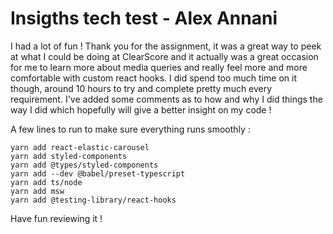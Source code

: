 # Insigths tech test - Alex Annani 

I had a lot of fun ! Thank you for the assignment, it was a great way to peek at what I could be doing at ClearScore and it actually was a great occasion for me to learn more about media queries and really feel more and more comfortable with custom react hooks.
I did spend too much time on it though, around 10 hours to try and complete pretty much every requirement. 
I've added some comments as to how and why I did things the way I did which hopefully will give a better insight on my code !

A few lines to run to make sure everything runs smoothly : 

`````
yarn add react-elastic-carousel
yarn add styled-components
yarn add @types/styled-components
yarn add --dev @babel/preset-typescript
yarn add ts/node
yarn add msw 
yarn add @testing-library/react-hooks
`````


Have fun reviewing it ! 

